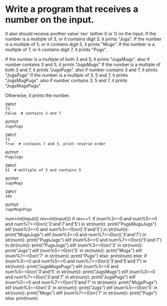 # Write a program that receives a number on the input.
It also should receive another value 'rev'  (either 0 or 1) on the input. 
If the number is a multiple of 3, or it contains digit 3, it prints "Jugs". 
If the number is a multiple of 5, or it contains digit 5, it prints "Mugs".
If the number is a multiple of 7, or it contains digit 7, it prints "Pugs".

If the number is a multiple of both 3 and 5, it prints "JugsMugs".
      also if number contains 3 and 5, it prints "JugsMugs"
 If the number is a multiple of both 3 and 7, it prints "JugsPugs".
      also if number contains 3 and 7, it prints "JugsPugs"
 If the number is a multiple of 3, 5 and 7, it prints "JugsMugPugs".
      also if number contains 3, 5 and 7, it prints "JugsMugsPugs"

Otherwise, it prints the number.

```
INPUT 
73 
False  # contains 3 and 7

OUTPUT
JugsPugs
```
```
INPUT 
73 
True  # contains 7 and 3, print reverse order

OUTPUT
PugsJugs
```
```
INPUT 
51  # multiple of 3 and contains 5

OUTPUT
JugsMugs
```
```
INPUT 
105

OUTPUT 
JugsMugsPugs

```

num=int(input())
rev=int(input())
if rev==1:
  if (num%3==0 and num%5==0 and num%7==0)or(('3'and'7'and'5') in str(num)):
    print("PugsMugsJugs")
  elif (num%3==0 and num%5==0)or(('3'and'5') in str(num)):
    print("MugsJugs")
  elif (num%3==0 and num%7==0)or(('3'and'7') in str(num)):
    print("PugsJugs")
  elif (num%5==0 and num%7==0)or(('5'and'7') in str(num)):
    print("PugsJugs")
  elif (num%3==0)or('3' in str(num)):
    print("Jugs")
  elif (num%5==0)or('5' in str(num)):
    print("Mugs")
  elif (num%7==0)or('7' in str(num)):
    print("Pugs")
  else:
    print(num)
else:
  if (num%3==0 and num%5==0 and num%7==0)or(('3'and'5'and'7') in str(num)):
   print("JugsMugsPugs")
  elif (num%3==0 and num%5==0)or('3'and'5' in str(num)):
    print("JugsMugs")
  elif (num%3==0 and num%7==0)or('3'and'7' in str(num)):
    print("JugsPugs")
  elif (num%5==0 and num%7==0)or('5'and'7' in str(num)):
    print("MugsPugs")
  elif (num%3==0)or('3' in str(num)):
    print("Jugs")
  elif (num%5==0)or('5' in str(num)):
    print("Mugs")
  elif (num%7==0)or('7' in str(num)):
    print("Pugs")
  else:
    print(num)
